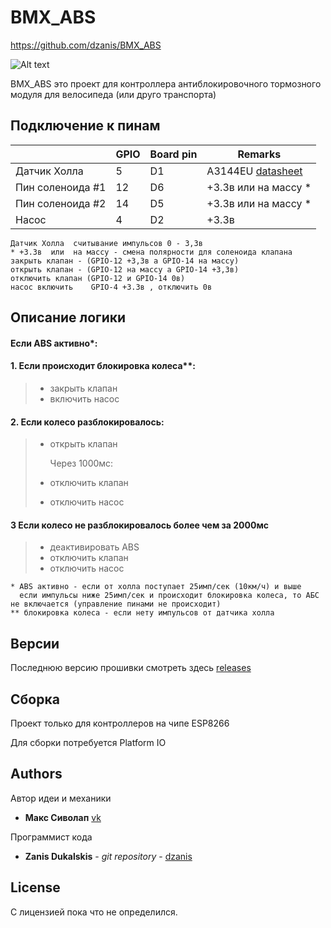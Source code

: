 # BMX_ABS
https://github.com/dzanis/BMX_ABS

![Alt text](https://github.com/dzanis/BMX_ABS/blob/master/screenshot.png)

BMX_ABS это проект для контроллера антиблокировочного тормозного модуля для велосипеда 
(или друго транспорта)

## Подключение к пинам

|                  | GPIO | Board pin | Remarks                                                         |
|------------------|------|-----------|-----------------------------------------------------------------|
| Датчик Холла     |   5  | D1        | A3144EU [datasheet](https://www.mpja.com/download/a3144eul.pdf) |
| Пин соленоида #1 |  12  | D6        | +3.3в  или  на массу *                                          |
| Пин соленоида #2 |  14  | D5        | +3.3в  или  на массу *                                          |
| Насос            |   4  | D2        | +3.3в                                                           |

```
Датчик Холла  считывание импульсов 0 - 3,3в
* +3.3в  или  на массу - смена полярности для соленоида клапана
закрыть клапан - (GPIO-12 +3,3в а GPIO-14 на массу)
открыть клапан - (GPIO-12 на массу а GPIO-14 +3,3в)
отключить клапан (GPIO-12 и GPIO-14 0в)
насос включить    GPIO-4 +3.3в , отключить 0в
```
## Описание логики

#### Если ABS активно*:
#### 1. Если происходит блокировка колеса**:
> - закрыть клапан
> - включить насос
#### 2. Если колесо разблокировалось:
>- открыть клапан
>
>   Через 1000мс:
> - отключить клапан 
> - отключить насос

#### 3 Если колесо не разблокировалось более чем за 2000мс
> - деактивировать ABS
> - отключить клапан 
> - отключить насос

```
* ABS активно - если от холла поступает 25имп/сек (10км/ч) и выше
  если импульсы ниже 25имп/сек и происходит блокировка колеса, то АБС не включается (управление пинами не происходит)
** блокировка колеса - если нету импульсов от датчика холла
```

## Версии

Последнюю версию прошивки смотреть здесь [releases](https://github.com/dzanis/BMX_ABS/releases)

## Сборка

Проект только для контроллеров на чипе ESP8266

Для сборки потребуется Platform IO 

## Authors
Автор идеи и механики
* **Макс Сиволап** [vk](https://vk.com/id49387476)

Программист кода

* **Zanis Dukalskis** - *git repository* - [dzanis](https://github.com/dzanis)

## License

С лицензией пока что  не определился.

